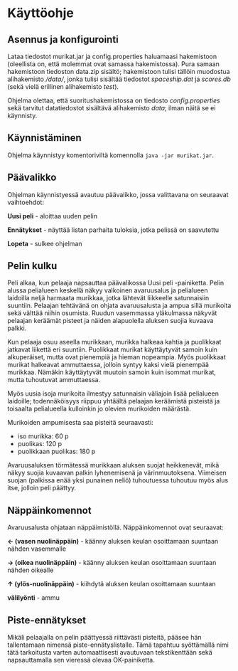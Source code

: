# Käyttöohje

## Asennus ja konfigurointi

Lataa tiedostot murikat.jar ja config.properties haluamaasi hakemistoon (oleellista on, että molemmat ovat samassa hakemistossa). Pura samaan hakemistoon tiedoston data.zip sisältö; hakemistoon tulisi tällöin muodostua alihakemisto */data/*, jonka tulisi sisältää tiedostot *spaceship.dat* ja *scores.db* (sekä vielä erillinen alihakemisto *test*).

Ohjelma olettaa, että suoritushakemistossa on tiedosto *config.properties* sekä tarvitut datatiedostot sisältävä alihakemisto *data*; ilman näitä se ei käynnisty.

## Käynnistäminen

Ohjelma käynnistyy komentoriviltä komennolla `java -jar murikat.jar`.

## Päävalikko

Ohjelman käynnistyessä avautuu päävalikko, jossa valittavana on seuraavat vaihtoehdot:

**Uusi peli** - aloittaa uuden pelin

**Ennätykset** - näyttää listan parhaita tuloksia, jotka pelissä on saavutettu

**Lopeta** - sulkee ohjelman

## Pelin kulku

Peli alkaa, kun pelaaja napsauttaa päävalikossa Uusi peli -painiketta. Pelin alussa pelialueen keskellä näkyy valkoinen avaruusalus ja pelialueen laidoilla neljä harmaata murikkaa, jotka lähtevät liikkeelle satunnaisiin suuntiin. Pelaajan tehtävänä on ohjata avaruusalusta ja ampua sillä murikoita sekä välttää niihin osumista. Ruudun vasemmassa yläkulmassa näkyvät pelaajan keräämät pisteet ja näiden alapuolella aluksen suojia kuvaava palkki.

Kun pelaaja osuu aseella murikkaan, murikka halkeaa kahtia ja puolikkaat jatkavat liikettä eri suuntiin. Puolikkaat murikat käyttäytyvät samoin kuin alkuperäiset, mutta ovat pienempiä ja hieman nopeampia. Myös puolikkaat murikat halkeavat ammuttaessa, jolloin syntyy kaksi vielä pienempää murikkaa. Nämäkin käyttäytyvät muutoin samoin kuin isommat murikat, mutta tuhoutuvat ammuttaessa.

Myös uusia isoja murikoita ilmestyy satunnaisin väliajoin lisää pelialueen laidoille; todennäköisyys riippuu yhtäältä pelaajan keräämistä pisteistä ja toisaalta pelialueella kulloinkin jo olevien murikoiden määrästä.

Murikoiden ampumisesta saa pisteitä seuraavasti:

* iso murikka: 60 p
* puolikas: 120 p
* puolikkaan puolikas: 180 p

Avaruusaluksen törmätessä murikkaan aluksen suojat heikkenevät, mikä näkyy suojia kuvaavan palkin lyhenemisenä ja värinmuutoksena. Viimeisen suojan (palkissa enää yksi punainen neliö) tuhoutuessa tuhoutuu myös alus itse, jolloin peli päättyy.

## Näppäinkomennot

Avaruusalusta ohjataan näppäimistöllä. Näppäinkomennot ovat seuraavat:

**← (vasen nuolinäppäin)** - käänny aluksen keulan osoittamaan suuntaan nähden vasemmalle

**→ (oikea nuolinäppäin)** - käänny aluksen keulan osoittamaan suuntaan nähden oikealle

**↑ (ylös-nuolinäppäin)** - kiihdytä aluksen keulan osoittamaan suuntaan

**välilyönti** - ammu

## Piste-ennätykset

Mikäli pelaajalla on pelin päättyessä riittävästi pisteitä, pääsee hän tallentamaan nimensä piste-ennätyslistalle.
Tämä tapahtuu syöttämällä nimi tätä tarkoitusta varten automaattisesti avautuvaan tekstikenttään sekä napsauttamalla sen
vieressä olevaa OK-painiketta.

